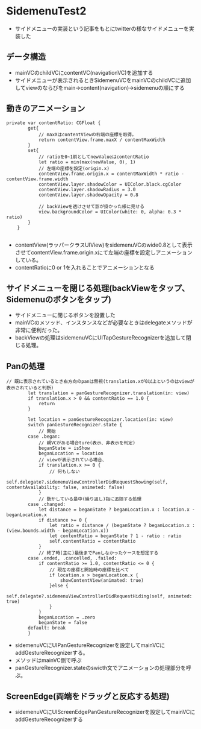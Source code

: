 # SidemenuTest2
* サイドメニューの実装という記事をもとにtwitterの様なサイドメニューを実装した

## データ構造
* mainVCのchildVCにcontentVC(navigationVC)を追加する
* サイドメニューが表示されるときSidemenuVCをmainVCのchildVCに追加してviewのならびをmain→content(navigation)→sidemenuの順にする

## 動きのアニメーション
```
private var contentRatio: CGFloat {
        get{
            // maxXはcontentViewの右端の座標を取得。
            return contentView.frame.maxX / contentMaxWidth
        }
        set{
            // ratioを0~1前としてnewValueはcontentRatio
            let ratio = min(max(newValue, 0), 1)
            // 左端の座標を設定(origin.x)
            contentView.frame.origin.x = contentMaxWidth * ratio - contentView.frame.width
            contentView.layer.shadowColor = UIColor.black.cgColor
            contentView.layer.shadowRadius = 3.0
            contentView.layer.shadowOpacity = 0.8
            
            // backViewを透けさせて影が掛かった様に見せる
            view.backgroundColor = UIColor(white: 0, alpha: 0.3 * ratio)
        }
    }
    
  ```
* contentView(ラッパークラスUIView)をsidemenuVCのwide0.8として表示させてcontentView.frame.origin.xにて左端の座標を設定しアニメーションしている。
* contentRatioに0 or 1を入れることでアニメーションとなる
    
## サイドメニューを閉じる処理(backViewをタップ、Sidemenuのボタンをタップ)
* サイドメニューに閉じるボタンを設置した
* mainVCのメソッド、インスタンスなどが必要なときはdelegateメソッドが非常に便利だった。
* backViewの処理はsidemenuVCにUITapGestureRecognizerを追加して閉じる処理。
             
## Panの処理
~~~
// 既に表示されているとき右方向のpanは無視(translation.xが0以上というのはviewが表示されていると判断)
        let translation = panGestureRecognizer.translation(in: view)
        if translation.x > 0 && contentRatio == 1.0 {
            return
        }
        
        let location = panGestureRecognizer.location(in: view)
        switch panGestureRecognizer.state {
            // 開始
        case .began:
            // 親VCがある場合ture(表示、非表示を判定)
            beganState = isShow
            beganLocation = location
            // viewが表示されている場合、
            if translation.x >= 0 {
                // 何もしない
                self.delegate?.sidemenuViewControllerDidRequestShowing(self, contentAvailability: false, animeted: false)
            }
            // 動かしている最中(繰り返し)指に追随する処理
        case .changed:
            let distance = beganState ? beganLocation.x : location.x - beganLocation.x
            if distance >= 0 {
                let ratio = distance / (beganState ? beganLocation.x : (view.bounds.width - beganLocation.x))
                let contentRatio = beganState ? 1 - ratio : ratio
                self.contentRatio = contentRatio
            }
            // 終了時(主に)最後までPanしなかったケースを想定する
        case .ended, .cancelled, .failed:
            if contentRatio >= 1.0, contentRatio <= 0 {
                // 現在の座標と開始時の座標を比べて
                if location.x > beganLocation.x {
                    showContentView(animated: true)
                }else {
                    self.delegate?.sidemenuViewControllerDidRequestHiding(self, animeted: true)
                }
            }
            beganLocation = .zero
            beganState = false
        default: break
        }
 ~~~
        
        
* sidemenuVCにUIPanGestureRecognizerを設定してmainVCにaddGestureRecognizerする。
* メソッドはmainVC側で呼ぶ
* panGestureRecognizer.stateのswicth文でアニメーションの処理部分を呼ぶ。

## ScreenEdge(両端をドラッグと反応する処理)
* sidemenuVCにUIScreenEdgePanGestureRecognizerを設定してmainVCにaddGestureRecognizerする
             
